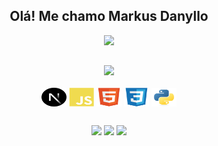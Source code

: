 ## <div align=center>Olá! Me chamo Markus Danyllo</div>

<div align=center>
 <img src= "https://github-readme-stats.vercel.app/api?username=mdanyllo&show_icons=true&theme=transparent"/>
</div>

##

<div align=center>
 <img src= "https://github-readme-stats.vercel.app/api/top-langs/?username=mdanyllo&layout=compact&theme=transparent"/>
</div>
<div style="display: inline_block"; align=center><br>
 <img align="center" alt="Markus-Nextjs" height="30" width="40" src="https://raw.githubusercontent.com/devicons/devicon/master/icons/nextjs/nextjs-original.svg">
  <img align="center" alt="Markus-Js" height="30" width="40" src="https://raw.githubusercontent.com/devicons/devicon/master/icons/javascript/javascript-plain.svg">
  <img align="center" alt="Markus-HTML" height="30" width="40" src="https://raw.githubusercontent.com/devicons/devicon/master/icons/html5/html5-original.svg">
  <img align="center" alt="Markus-CSS" height="30" width="40" src="https://raw.githubusercontent.com/devicons/devicon/master/icons/css3/css3-original.svg">
  <img align="center" alt="Markus-Python" height="30" width="40" src="https://raw.githubusercontent.com/devicons/devicon/master/icons/python/python-original.svg">
</div>

##

<div align=center> 
  <a href="https://instagram.com/md4nyllo" target="_blank"><img src="https://img.shields.io/badge/-Instagram-%23E4405F?style=for-the-badge&logo=instagram&logoColor=white" target="_blank"></a>
  <a href = "mailto:markusdanyllo07@gmail.com"><img src="https://img.shields.io/badge/-Gmail-%23333?style=for-the-badge&logo=gmail&logoColor=white" target="_blank"></a>
  <a href="https://www.linkedin.com/in/markusdanyllo" target="_blank"><img src="https://img.shields.io/badge/-LinkedIn-%230077B5?style=for-the-badge&logo=linkedin&logoColor=white" target="_blank"></a> 
</div>
